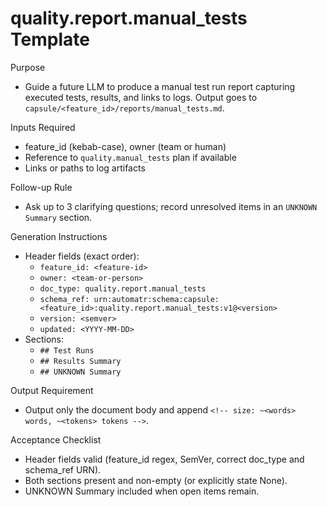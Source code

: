# quality.report.manual_tests Template

Purpose
- Guide a future LLM to produce a manual test run report capturing executed tests, results, and links to logs. Output goes to `capsule/<feature_id>/reports/manual_tests.md`.

Inputs Required
- feature_id (kebab-case), owner (team or human)
- Reference to `quality.manual_tests` plan if available
- Links or paths to log artifacts

Follow-up Rule
- Ask up to 3 clarifying questions; record unresolved items in an `UNKNOWN Summary` section.

Generation Instructions
- Header fields (exact order):
  - `feature_id: <feature-id>`
  - `owner: <team-or-person>`
  - `doc_type: quality.report.manual_tests`
  - `schema_ref: urn:automatr:schema:capsule:<feature_id>:quality.report.manual_tests:v1@<version>`
  - `version: <semver>`
  - `updated: <YYYY-MM-DD>`
- Sections:
  - `## Test Runs`
  - `## Results Summary`
  - `## UNKNOWN Summary`

Output Requirement
- Output only the document body and append `<!-- size: ~<words> words, ~<tokens> tokens -->`.

Acceptance Checklist
- Header fields valid (feature_id regex, SemVer, correct doc_type and schema_ref URN).
- Both sections present and non-empty (or explicitly state None).
- UNKNOWN Summary included when open items remain.

